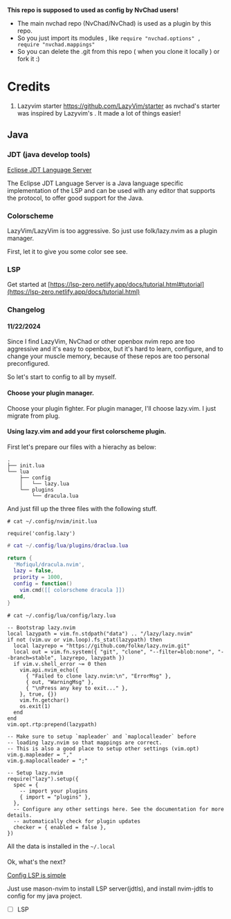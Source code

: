 **This repo is supposed to used as config by NvChad users!**

- The main nvchad repo (NvChad/NvChad) is used as a plugin by this repo.
- So you just import its modules , like `require "nvchad.options" , require "nvchad.mappings"`
- So you can delete the .git from this repo ( when you clone it locally ) or fork it :)

# Credits

1) Lazyvim starter https://github.com/LazyVim/starter as nvchad's starter was inspired by Lazyvim's . It made a lot of things easier!


## Java

### JDT (java develop tools) 
[Eclipse JDT Language Server](https://github.com/eclipse-jdtls/eclipse.jdt.ls?tab=readme-ov-file)

The Eclipse JDT Language Server is a Java language specific implementation of the LSP and can be used with any editor that supports the protocol, to offer good support for the Java.


### Colorscheme
LazyVim/LazyVim is too aggressive. So just use folk/lazy.nvim as a plugin manager.

First, let it to give you some color see see.


### LSP

Get started at [https://lsp-zero.netlify.app/docs/tutorial.html#tutorial](https://lsp-zero.netlify.app/docs/tutorial.html)


### Changelog

####  11/22/2024

Since I find LazyVim, NvChad or other openbox nvim repo are too aggressive and it's easy to openbox, but it's hard to learn, configure, and to change your muscle memory, because of these repos are too personal preconfigured.

So let's start to config to all by myself.

#### Choose your plugin manager.

Choose your plugin fighter.  For plugin manager, I'll choose lazy.vim. I just migrate from plug.

#### Using lazy.vim and add your first colorscheme plugin.

First let's prepare our files with a hierachy as below:

```
.
├── init.lua
└── lua
    ├── config
    │   └── lazy.lua
    └── plugins
        └── dracula.lua
```

And just fill up the three files with the following stuff.

```
# cat ~/.config/nvim/init.lua

require('config.lazy')

```

```lua
# cat ~/.config/lua/plugins/draclua.lua

return {
  'Mofiqul/dracula.nvim',
  lazy = false,
  priority = 1000,
  config = function()
  	vim.cmd([[ colorscheme dracula ]])
  end,
}
```

```
# cat ~/.config/lua/config/lazy.lua

-- Bootstrap lazy.nvim
local lazypath = vim.fn.stdpath("data") .. "/lazy/lazy.nvim"
if not (vim.uv or vim.loop).fs_stat(lazypath) then
  local lazyrepo = "https://github.com/folke/lazy.nvim.git"
  local out = vim.fn.system({ "git", "clone", "--filter=blob:none", "--branch=stable", lazyrepo, lazypath })
  if vim.v.shell_error ~= 0 then
    vim.api.nvim_echo({
      { "Failed to clone lazy.nvim:\n", "ErrorMsg" },
      { out, "WarningMsg" },
      { "\nPress any key to exit..." },
    }, true, {})
    vim.fn.getchar()
    os.exit(1)
  end
end
vim.opt.rtp:prepend(lazypath)

-- Make sure to setup `mapleader` and `maplocalleader` before
-- loading lazy.nvim so that mappings are correct.
-- This is also a good place to setup other settings (vim.opt)
vim.g.mapleader = ","
vim.g.maplocalleader = ";"

-- Setup lazy.nvim
require("lazy").setup({
  spec = {
    -- import your plugins
    { import = "plugins" },
  },
  -- Configure any other settings here. See the documentation for more details.
  -- automatically check for plugin updates
  checker = { enabled = false },
})

```

All the data is installed in the `~/.local`


#### 

Ok, what's the next?

[Config LSP is simple](https://www.reddit.com/r/neovim/comments/12itdmx/psa_configuring_lsp_wo_nvimlspconfig_is_simple/)

Just use mason-nvim to install LSP server(jdtls), and install nvim-jdtls to config for my java project.

- [ ] LSP

